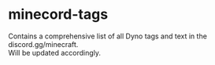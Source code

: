 # minecord-tags
Contains a comprehensive list of all Dyno tags and text in the discord.gg/minecraft.  
Will be updated accordingly.
